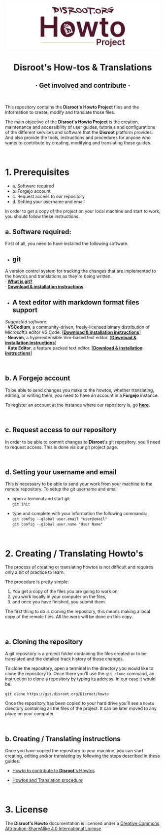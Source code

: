 <p align="center">

![](h2.png)

</p>

<h1 align="center">Disroot's How-tos & Translations</h1>

<h2 align="center">· Get involved and contribute ·</h2>


<br>

This repository contains the **Disroot's Howto Project** files and the information to create, modify and translate those files.

The main objective of the **Disroot's Howto Project** is the creation, maintenance and accessibility of user guides, tutorials and configurations of the different services and software that the **Disroot** platform provides. And also provide the tools, instructions and procedures for anyone who wants to contribute by creating, modifying and translating these guides.

<br>


# 1. Prerequisites
  - a. Software required
  - b. Forgejo account
  - c. Request access to our repository
  - d. Setting your username and email

In order to get a copy of the project on your local machine and start to work, you should follow these instructions.

## a. Software required:
First of all, you need to have installed the following software.
- ## git<br>
A version control system for tracking the changes that are implemented to the howtos and translations as they're being written.<br>
· [**What is git?**](https://en.wikipedia.org/wiki/Git) <br> · [**Download & installation instructions**](https://git-scm.com/downloads)

- ## A text editor with markdown format files support<br>
_Suggested software:_<br>
· **VSCodium**, a community-driven, freely-licensed binary distribution of Microsoft’s editor VS Code. [[**Download & installation instructions**](https://vscodium.com/)]<br>
· **Neovim**, a hyperextensible Vim-based text editor. [[**Download & installation instructions**](https://github.com/neovim/neovim/wiki/Installing-Neovim)]<br>
· **Kate Editor**, a feature packed text editor. [[**Download & installation instructions**](https://kate-editor.org/get-it/)]

<br>

## b. A Forgejo account
To be able to send changes you make to the howtos, whether translating, editing, or writing them, you need to have an account in a **Forgejo** instance.

To register an account at the instance where our repository is, go [**here**](https://git.disroot.org/user/sign_up).

<br>

## c. Request access to our repository
In order to be able to commit changes to **Disroot**'s git repository, you'll need to request access. This is done via our git project page.

<br>

## d. Setting your username and email
This is necessary to be able to send your work from your machine to the remote repository. To setup the git username and email

- open a terminal and start git<br>
`git init`<br>

- type and complete with your information the following commands:<br>
`git config --global user.email "user@email"`<br>
`git config --global user.name "User Name"`

<br>


# 2. Creating / Translating Howto's
The process of creating or translating howtos is not difficult and requires only a bit of practice to learn.

The procedure is pretty simple:

1. You get a copy of the files you are going to work on;
2. you work locally in your computer on the files,
3. and once you have finished, you submit them.


The first thing to do is cloning the repository, this means making a local copy of the remote files. All the work will be done on this copy.

<br>

## a. Cloning the repository
A git repository is a project folder containing the files created or to be translated and the detailed track history of those changes.

To clone the repository, open a terminal in the directory you would like to clone the repository to. Once there you'll use the `git clone` command, an instruction to clone a repository by typing its address. In our case it would be:

`git clone https://git.disroot.org/Disroot/howto`

Once the repository has been copied to your hard drive you'll see a `howto` directory containing all the files of the project. It can be later moved to any place on your computer.

<br>

## b. Creating / Translating instructions
Once you have copied the repository to your machine, you can start creating, editing and/or translating by following the steps described in these guides:

- [Howto to contribute to **Disroot**'s Howtos](https://howto.disroot.org/en/contribute)<br>

- [Howtos and Translation procedure](https://howto.disroot.org/en/contribute/procedure)

<br>

# 3. License
The **Disroot's Howto** documentation is licensed under a [Creative Commons Attribution-ShareAlike 4.0 International License](https://creativecommons.org/licenses/by-sa/4.0/)

